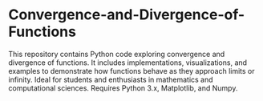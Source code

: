 # Convergence-and-Divergence-of-Functions
This repository contains Python code exploring convergence and divergence of functions. It includes implementations, visualizations, and examples to demonstrate how functions behave as they approach limits or infinity. Ideal for students and enthusiasts in mathematics and computational sciences. Requires Python 3.x, Matplotlib, and Numpy.
